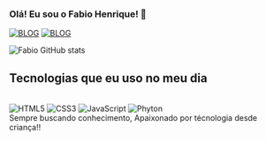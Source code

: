 ### Olá! Eu sou o Fabio Henrique! 👋<br/>
[![BLOG](https://img.shields.io/badge/WhatsApp-25D366?style=for-the-badge&logo=whatsapp&logoColor=white)](https://api.whatsapp.com/send?phone=5521970403093)
[![BLOG](https://img.shields.io/badge/Instagram-E4405F?style=for-the-badge&logo=instagram&logoColor=white
)](https://www.instagram.com/fabiohob/)

![Fabio GitHub stats](https://github-readme-stats.vercel.app/api?username=devfabbio&show_icons=true&theme=dracula)

## Tecnologias que eu uso no meu dia

<div style="display: inline_block"><br/>
<img aling="center"alt="HTML5" src="https://img.shields.io/badge/HTML5-E34F26?style=for-the-badge&logo=html5&logoColor=white">
<img aling="center"alt="CSS3" src="https://img.shields.io/badge/CSS3-1572B6?style=for-the-badge&logo=css3&logoColor=white">
<img aling="center"alt="JavaScript" src="https://img.shields.io/badge/JavaScript-323330?style=for-the-badge&logo=javascript&logoColor=F7DF1E">
<img aling="center"alt="Phyton" src="https://img.shields.io/badge/Python-14354C?style=for-the-badge&logo=python&logoColor=white">
</div>
Sempre buscando conhecimento, Apaixonado por técnologia desde criança!!
